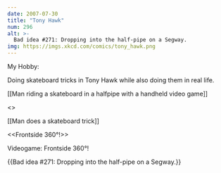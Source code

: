 ```yaml
---
date: 2007-07-30
title: "Tony Hawk"
num: 296
alt: >-
  Bad idea #271: Dropping into the half-pipe on a Segway.
img: https://imgs.xkcd.com/comics/tony_hawk.png
---
```

My Hobby:

Doing skateboard tricks in Tony Hawk while also doing them in real life.

[[Man riding a skateboard in a halfpipe with a handheld video game]]

<<beep click beep>>

[[Man does a skateboard trick]]

<<Frontside 360°!>>

Videogame: Frontside 360°!

{{Bad idea #271: Dropping into the half-pipe on a Segway.}}